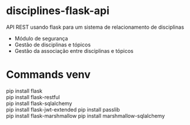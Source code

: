 # disciplines-flask-api
API REST usando flask para um sistema de relacionamento de
disciplinas
 - Módulo de segurança
 - Gestão de disciplinas e tópicos
 - Gestão da associação entre disciplinas e tópicos

# Commands venv
pip install flask  
pip install flask-restful   
pip install flask-sqlalchemy       
pip install flask-jwt-extended 
pip install passlib     
pip install flask-marshmallow
pip install marshmallow-sqlalchemy
